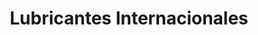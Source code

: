 ---
title: "Lubricantes Internacionales"
url: /san-miguel/lubricantes-internacionales/
shop: Autoteile
---